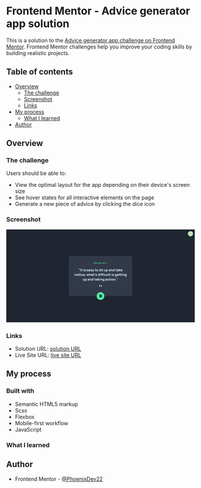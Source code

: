 # Frontend Mentor - Advice generator app solution

This is a solution to the [Advice generator app challenge on Frontend Mentor](https://www.frontendmentor.io/challenges/advice-generator-app-QdUG-13db). Frontend Mentor challenges help you improve your coding skills by building realistic projects.

## Table of contents

- [Overview](#overview)
  - [The challenge](#the-challenge)
  - [Screenshot](#screenshot)
  - [Links](#links)
- [My process](#my-process)
  - [What I learned](#what-i-learned)
- [Author](#author)


## Overview

### The challenge

Users should be able to:

- View the optimal layout for the app depending on their device's screen size
- See hover states for all interactive elements on the page
- Generate a new piece of advice by clicking the dice icon

### Screenshot

![](./images/Web%20capture_20-7-2022_21230_127.0.0.1.jpeg)


### Links

- Solution URL: [solution URL](https://github.com/PhoenixDev22/advice-generator-app-main)
- Live Site URL: [live site URL ](https://phoenixdev22-advice-generator.netlify.app/)

## My process

### Built with

- Semantic HTML5 markup
- Scss
- Flexbox
- Mobile-first workflow
- JavaScript

### What I learned


## Author

- Frontend Mentor - [@PhoenixDev22](https://www.frontendmentor.io/profile/PhoenixDev22)



